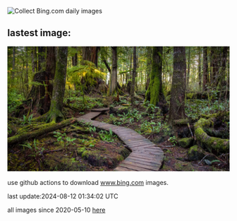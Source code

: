 ![Collect Bing.com daily images](https://github.com/counter2015/bing-daily-images/workflows/Collect%20Bing.com%20daily%20images/badge.svg)
## lastest image:
![](images/TofinoVancouver.jpg)

use github actions to download www.bing.com images.

last update:2024-08-12 01:34:02 UTC

all images since 2020-05-10 [here](https://github.com/counter2015/bing-daily-images/tree/master/images) 
